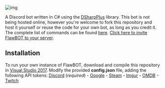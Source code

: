 ![img](https://i.imgur.com/YlbST5I.jpg)

A Discord bot written in C# using the [DSharpPlus](https://github.com/DSharpPlus/DSharpPlus) library. This bot is not being hosted online, however you're welcome to fork this repository and host it yourself or reuse the code for your own bot, as long as you credit it. The complete list of commands can be found [here](https://docs.google.com/spreadsheets/d/15c0Q7Cm07wBRNeSFwkagwDOe6zk9rVMvlM7H_Y7nGUs/edit?usp=sharing). [Click here to invite FlawBOT to your server](https://discordapp.com/oauth2/authorize?client_id=339833029013012483&scope=bot&permissions=66186303).

## Installation
To run your own instance of FlawBOT, download and compile this repository in [Visual Studio 2017](https://www.visualstudio.com/downloads/). Modify the provided **config.json** file, adding the following API tokens: [Discord](https://discordapp.com/developers/applications/me) (*required*) - [Google](https://console.cloud.google.com/projectselector/apis/credentials) - [Steam](https://steamcommunity.com/dev/apikey) - [Imgur](https://api.imgur.com/oauth2/addclient) - [OMDB](http://www.omdbapi.com/apikey.aspx) - [Twitch](https://dev.twitch.tv/dashboard/apps/create)